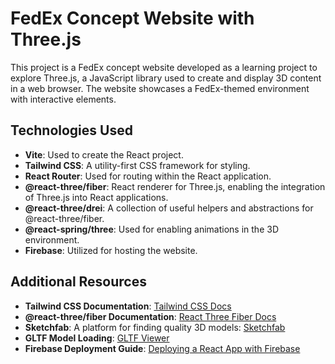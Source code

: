 # FedEx Concept Website with Three.js

This project is a FedEx concept website developed as a learning project to explore Three.js, a JavaScript library used to create and display 3D content in a web browser. The website showcases a FedEx-themed environment with interactive elements.

## Technologies Used

- **Vite**: Used to create the React project.
- **Tailwind CSS**: A utility-first CSS framework for styling.
- **React Router**: Used for routing within the React application.
- **@react-three/fiber**: React renderer for Three.js, enabling the integration of Three.js into React applications.
- **@react-three/drei**: A collection of useful helpers and abstractions for @react-three/fiber.
- **@react-spring/three**: Used for enabling animations in the 3D environment.
- **Firebase**: Utilized for hosting the website.

## Additional Resources

- **Tailwind CSS Documentation**: [Tailwind CSS Docs](https://tailwindcss.com/docs)
- **@react-three/fiber Documentation**: [React Three Fiber Docs](https://docs.pmnd.rs/react-three-fiber/getting-started/introduction)
- **Sketchfab**: A platform for finding quality 3D models: [Sketchfab](https://sketchfab.com/feed)
- **GLTF Model Loading**: [GLTF Viewer](https://gltf.pmnd.rs/)
- **Firebase Deployment Guide**: [Deploying a React App with Firebase](https://www.freecodecamp.org/news/how-to-deploy-a-react-app-with-firebase/)
